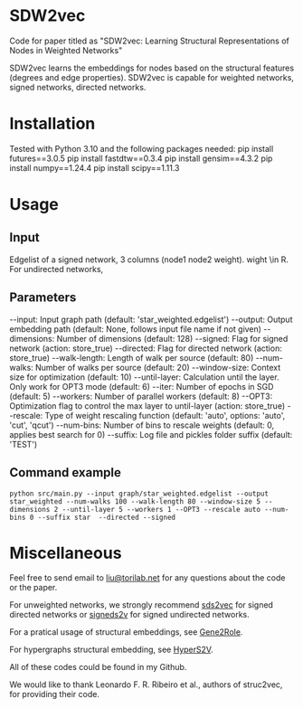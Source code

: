 # SDW2vec
Code for paper titled as "SDW2vec: Learning Structural Representations of Nodes in Weighted Networks"

SDW2vec learns the embeddings for nodes based on the structural features (degrees and edge properties). SDW2vec is capable for weighted networks, signed networks, directed networks.

# Installation
Tested with Python 3.10 and the following packages needed: 
	pip install futures==3.0.5
	pip install fastdtw==0.3.4
	pip install gensim==4.3.2
	pip install numpy==1.24.4
	pip install scipy==1.11.3

# Usage
## Input
Edgelist of a signed network, 3 columns (node1 node2 weight). wight \in R.
For undirected networks, 
## Parameters

--input: Input graph path (default: 'star_weighted.edgelist')
--output: Output embedding path (default: None, follows input file name if not given)
--dimensions: Number of dimensions (default: 128)
--signed: Flag for signed network (action: store_true)
--directed: Flag for directed network (action: store_true)
--walk-length: Length of walk per source (default: 80)
--num-walks: Number of walks per source (default: 20)
--window-size: Context size for optimization (default: 10)
--until-layer: Calculation until the layer. Only work for OPT3 mode (default: 6)
--iter: Number of epochs in SGD (default: 5)
--workers: Number of parallel workers (default: 8)
--OPT3: Optimization flag to control the max layer to until-layer (action: store_true)
--rescale: Type of weight rescaling function (default: 'auto', options: 'auto', 'cut', 'qcut')
--num-bins: Number of bins to rescale weights (default: 0, applies best search for 0)
--suffix: Log file and pickles folder suffix (default: 'TEST')
  
## Command example
	python src/main.py --input graph/star_weighted.edgelist --output star_weighted --num-walks 100 --walk-length 80 --window-size 5 --dimensions 2 --until-layer 5 --workers 1 --OPT3 --rescale auto --num-bins 0 --suffix star  --directed --signed

# Miscellaneous
  Feel free to send email to liu@torilab.net for any questions about the code or the paper.
  
  For unweighted networks, we strongly recommend [sds2vec]() for signed directed networks or [signeds2v](https://link.springer.com/chapter/10.1007/978-3-031-21127-0_28) for signed undirected networks.

  For a pratical usage of structural embeddings, see [Gene2Role](https://www.biorxiv.org/content/10.1101/2024.05.18.594807v1).

  For hypergraphs structural embedding, see [HyperS2V](https://arxiv.org/pdf/2311.04149).

  All of these codes could be found in my Github.
  
  We would like to thank Leonardo F. R. Ribeiro et al., authors of struc2vec, for providing their code.

